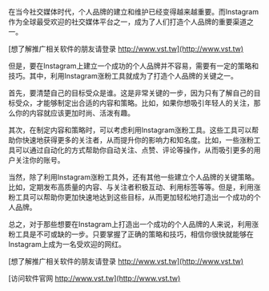 在当今社交媒体时代，个人品牌的建立和维护已经变得越来越重要。而Instagram作为全球最受欢迎的社交媒体平台之一，成为了人们打造个人品牌的重要渠道之一。

[想了解推广相关软件的朋友请登录 http://www.vst.tw](http://www.vst.tw)

但是，要在Instagram上建立一个成功的个人品牌并不容易，需要有一定的策略和技巧。其中，利用Instagram涨粉工具就成为了打造个人品牌的关键之一。

首先，要清楚自己的目标受众是谁。这是非常关键的一步，因为只有了解自己的目标受众，才能够制定出合适的内容和策略。比如，如果你想吸引年轻人的关注，那么你的内容就应该更加时尚、活泼有趣。

其次，在制定内容和策略时，可以考虑利用Instagram涨粉工具。这些工具可以帮助你快速地获得更多的关注者，从而提升你的影响力和知名度。比如，一些涨粉工具可以通过自动化的方式帮助你自动关注、点赞、评论等操作，从而吸引更多的用户关注你的账号。

当然，除了利用Instagram涨粉工具外，还有其他一些建立个人品牌的关键策略。比如，定期发布高质量的内容、与关注者积极互动、利用标签等等。但是，利用涨粉工具可以帮助你更加快速地达到这些目标，从而更加轻松地打造出一个成功的个人品牌。

总之，对于那些想要在Instagram上打造出一个成功的个人品牌的人来说，利用涨粉工具是不可或缺的一步。只要掌握了正确的策略和技巧，相信你很快就能够在Instagram上成为一名受欢迎的网红。

[想了解推广相关软件的朋友请登录 http://www.vst.tw](http://www.vst.tw)


[访问软件官网 http://www.vst.tw](http://www.vst.tw)
